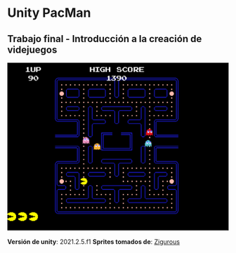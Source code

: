 # Unity PacMan
## Trabajo final - Introducción a la creación de videjuegos

![Screenshot](PacManImg.png)



**Versión de unity**: 2021.2.5.f1
**Sprites tomados de**: [Zigurous](https://github.com/zigurous/unity-pacman-tutorial) 